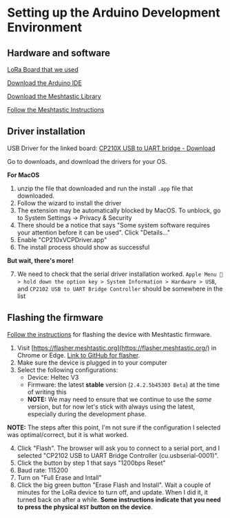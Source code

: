 # Setting up the Arduino Development Environment

## Hardware and software
[LoRa Board that we used](https://www.amazon.com/dp/B076MSLFC9/ref=sspa_dk_detail_0?psc=1&pd_rd_i=B076MSLFC9&pd_rd_w=5rwFT&content-id=amzn1.sym.953c7d66-4120-4d22-a777-f19dbfa69309&pf_rd_p=953c7d66-4120-4d22-a777-f19dbfa69309&pf_rd_r=32W9SXEYE5R034EX0BZ8&pd_rd_wg=GpSNP&pd_rd_r=c83327df-7025-4040-92db-4c535a094845&s=pc&sp_csd=d2lkZ2V0TmFtZT1zcF9kZXRhaWwy)

[Download the Arduino IDE](https://www.arduino.cc/en/software)

[Download the Meshtastic Library](https://www.arduino.cc/reference/en/libraries/meshtastic/)

[Follow the Meshtastic Instructions](https://meshtastic.org/docs/getting-started/serial-drivers/esp32/)

## Driver installation

USB Driver for the linked board: [CP210X USB to UART bridge - Download](https://www.silabs.com/developers/usb-to-uart-bridge-vcp-drivers)

Go to downloads, and download the drivers for your OS. 

**For MacOS**

1. unzip the file that downloaded and run the install `.app` file that downloaded.
2. Follow the wizard to install the driver
3. The extension may be automatically blocked by MacOS. To unblock, go to System Settings -> Privacy & Security
4. There should be a notice that says "Some system software requires your attention before it can be used". Click "Details..."
5. Enable "CP210xVCPDriver.app"
6. The install process should show as successful

**But wait, there's more!**

7. We need to check that the serial driver installation worked. `Apple Menu  > hold down the option key > System Information > Hardware > USB`, and `CP2102 USB to UART Bridge Controller` should be somewhere in the list

## Flashing the firmware

[Follow the instructions](https://meshtastic.org/docs/getting-started/flashing-firmware/esp32/) for flashing the device with Meshtastic firmware.

1. Visit [https://flasher.meshtastic.org](https://flasher.meshtastic.org/) in Chrome or Edge. [Link to GitHub for flasher](https://github.com/meshtastic/web-flasher).
2. Make sure the device is plugged in to your computer
3. Select the following configurations:
    - Device: Heltec V3
    - Firmware: the latest **stable** version (`2.4.2.5b45303 Beta`) at the time of writing this
    - **NOTE:** We may need to ensure that we continue to use the *same* version, but for now let's stick with always using the latest, especially during the development phase. 

**NOTE:** The steps after this point, I'm not sure if the configuration I selected was optimal/correct, but it is what worked. 

4. Click "Flash". The browser will ask you to connect to a serial port, and I selected "CP2102 USB to UART Bridge Controller (cu.usbserial-0001)".
5. Click the button by step 1 that says "1200bps Reset"
6. Baud rate: 115200
7. Turn on "Full Erase and Intall"
8. Click the big green button "Erase Flash and Install". Wait a couple of minutes for the LoRa device to turn off, and update. When I did it, it turned back on after a while. **Some instructions indicate that you need to press the physical `RST` button on the device**. 

